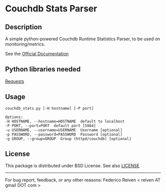 # Couchdb Stats Parser

## Description
A simple python-powered Couchdb Runtime Statistics Parser, to be used on monitoring/metrics.

See the [Official Documentation](http://wiki.apache.org/couchdb/Runtime_Statistics)


## Python libraries needed
[Requests](http://docs.python-requests.org/en/latest)

## Usage
    couchdb_stats.py [-H hostname] [-P port]

    Options:
    -H HOSTNAME, --hostname=HOSTNAME  default to localhost
    -P PORT, --port=PORT  default port [5984]
    -u USERNAME, --username=USERNAME  Username [optional]
    -p PASSWORD, --password=PASSWORD  Password [optional]
    -g GROUP, --group=GROUP  Group (httpd/couchdb) [optional]

## License
This package is distributed under BSD License. See also [LICENSE](https://github.com/reiven/python-couchdb-stats/blob/master/LICENSE)  



----------------------------------------------------------------
For bug report, feedback, or any other reasons:
Federico Reiven < reiven AT gmail DOT com >
